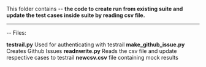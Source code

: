 This folder contains -- __the code to create run from existing suite and update the test cases inside suite by reading csv file.__
* * * 
-- Files:

**testrail.py** Used for authenticating with testrail
**make_github_issue.py** Creates Github Issues
**readnwrite.py** Reads the csv file and update respective cases to testrail
**newcsv.csv** file containing mock results